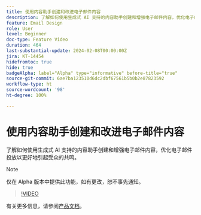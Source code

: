 ```yaml
---
title: 使用内容助手创建和改进电子邮件内容
description: 了解如何使用生成式 AI 支持的内容助手创建和增强电子邮件内容，优化电子邮件投放以更好地引起受众的共鸣。
feature: Email Design
role: User
level: Beginner
doc-type: Feature Video
duration: 464
last-substantial-update: 2024-02-08T00:00:00Z
jira: KT-14454
hidefromtoc: true
hide: true
badgeAlpha: label="Alpha" type="informative" before-title="true"
source-git-commit: 6ae7ba123510d6dc2dbf67561b5b0b2e87823592
workflow-type: ht
source-wordcount: '98'
ht-degree: 100%

---
```



# 使用内容助手创建和改进电子邮件内容

了解如何使用生成式 AI 支持的内容助手创建和增强电子邮件内容，优化电子邮件投放以更好地引起受众的共鸣。

>[!NOTE]
>
> 仅在 Alpha 版本中提供此功能，如有更改，恕不事先通知。

>[!VIDEO](https://video.tv.adobe.com/v/3425796/?learn=on)

有关更多信息，请参阅[产品文档](https://experienceleague.adobe.com/docs/campaign-web/v8/msg/email/content/content-assistant/generative-gs.html?lang=zh-Hans)。
